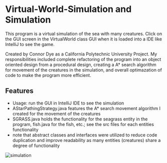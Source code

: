 # Virtual-World-Simulation and Simulation

This program is a virtual simulation of the sea with many creatures. Click on the GUI screen in the VirtualWorld class GUI when it is loaded into a IDE like IntelliJ to see the game.

Created by Connor Dye as a California Polytechnic University Project. My responsibilities included complete refactoring of the program into an object oriented design from a procedural design, creating a A* search algorithm for movement of the creatures in the simulation, and overall optimazation of code to make the program more efficient.

## Features
- Usage: run the GUI in IntelliJ IDE to see the simulation
- AStarPathingStrategy.java features the A* search movement algorithm I created for the movement of the creatures
- SGRASS.java holds the functionality for the seagrass entity in the program, fish.java for the fish, etc.; see the src files for each entities functionality
- note that abstract classes and interfaces were utilized to reduce code duplication and improve readability as many entities (creatures) share a degree of functionality


![simulation](https://user-images.githubusercontent.com/84818795/177058496-7557dd55-54fc-4e84-9e31-6e91dd32c26f.png)
